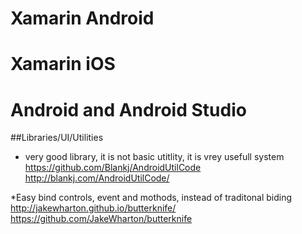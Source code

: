 # Xamarin Android
## 

# Xamarin iOS


# Android and Android Studio
##Libraries/UI/Utilities
*  very good library, it is not basic utitlity, it is vrey usefull system	 https://github.com/Blankj/AndroidUtilCode http://blankj.com/AndroidUtilCode/

*Easy bind controls, event and mothods, instead of traditonal biding http://jakewharton.github.io/butterknife/ https://github.com/JakeWharton/butterknife

